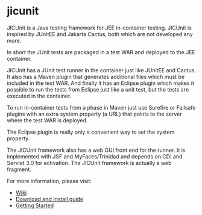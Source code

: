 jicunit
=======

JICUnit is a Java testing framework for JEE in-container testing. JICUnit is inspired by JUnitEE and Jakarta Cactus, both which are not developed any more.

In short the JUnit tests are packaged in a test WAR and deployed to the JEE container. 

JICUnit has a JUnit test runner in the container just like JUnitEE and Cactus. It also has a Maven plugin that generates additional files which must be included in the test WAR. And finally it has an Eclipse plugin which makes it possible to run the tests from Eclipse just like a unit test, but the tests are executed in the container. 

To run in-container tests from a phase in Maven just use Surefire or Failsafe plugins with an extra system property (a URL) that points to the server where the test WAR is deployed. 

The Eclipse plugin is really only a convenient way to set the system property.


The JICUnit framework also has a web GUI front end for the runner. It is implemented with JSF and MyFaces/Trinidad and depends on CDI and Servlet 3.0 for activation. The JICUnit framework is actually a web fragment. 

For more information, please visit:

* [Wiki](https://github.com/Lucas3oo/jicunit/wiki)
* [Download and Install guide](https://github.com/Lucas3oo/jicunit/wiki/Download-and-Install)
* [Getting Started](https://github.com/Lucas3oo/jicunit/wiki/Getting-started)
